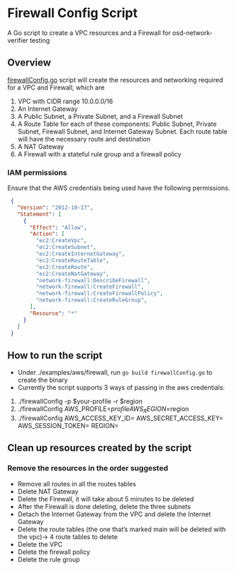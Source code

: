 # Firewall Config Script

A Go script to create a VPC resources and a Firewall for osd-network-verifier testing

## Overview

[firewallConfig.go](../../examples/aws/firewall/firewallConfig.go) script will create the resources and networking required for a VPC and Firewall, which are
1. VPC with CIDR range 10.0.0.0/16
2. An Internet Gateway
3. A Public Subnet, a Private Subnet, and a Firewall Subnet
4. A Route Table for each of these components: Public Subnet, Private Subnet, Firewall Subnet, and Internet Gateway Subnet. Each route table will have the necessary route and destination
5. A NAT Gateway
6. A Firewall with a stateful rule group and a firewall policy

### IAM permissions ###

Ensure that the AWS credentials being used have the following permissions.

```json
 {
   "Version": "2012-10-17",
   "Statement": [
     {
       "Effect": "Allow",
       "Action": [
         "ec2:CreateVpc",
         "ec2:CreateSubnet",
         "ec2:CreateInternetGateway",
         "ec2:CreateRouteTable",
         "ec2:CreateRoute",
         "ec2:CreateNatGateway",
         "network-firewall:DescribeFirewall",
         "network-firewall:CreateFirewall",
         "network-firewall:CreateFirewallPolicy",
         "network-firewall:CreateRuleGroup",
       ],
       "Resource": "*"
     }
   ]
 }
```



## How to run the script

- Under ./examples/aws/firewall, run `go build firewallConfig.go` to create the binary
- Currently the script supports 3 ways of passing in the aws credentials:
1. ./firewallConfig -p $your-profile -r $region
2. ./firewallConfig AWS_PROFILE=$profile AWS_REGION=$region
3. ./firewallConfig AWS_ACCESS_KEY_ID= AWS_SECRET_ACCESS_KEY= AWS_SESSION_TOKEN= REGION=

## Clean up resources created by the script

### Remove the resources in the order suggested
- Remove all routes in all the routes tables
- Delete NAT Gateway
- Delete the Firewall, it will take about 5 minutes to be deleted
- After the Firewall is done deleting, delete the three subnets
- Detach the Internet Gateway from the VPC and delete the Internet Gateway
- Delete the route tables (the one that’s marked main will be deleted with the vpc)-> 4 route tables to delete
- Delete the VPC
- Delete the firewall policy
- Delete the rule group

